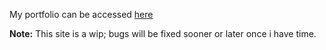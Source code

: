 My portfolio can be accessed [here](https://generouscientist.github.io/hunzala_rajput_portfolio/portfolio/)

**Note:** This site is a wip; bugs will be fixed sooner or later once i have time. 
